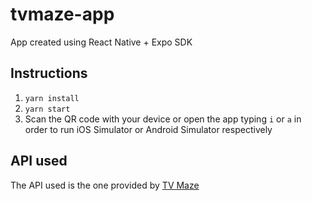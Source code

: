 # tvmaze-app

App created using React Native + Expo SDK

## Instructions
1. ```yarn install```
2. ```yarn start```
3. Scan the QR code with your device or open the app typing ```i``` or ```a``` in order to run iOS Simulator or Android Simulator respectively

## API used
The API used is the one provided by [TV Maze](https://www.tvmaze.com/api)

